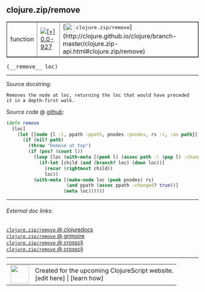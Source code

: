 ## clojure.zip/remove



 <table border="1">
<tr>
<td>function</td>
<td><a href="https://github.com/cljsinfo/cljs-api-docs/tree/0.0-927"><img valign="middle" alt="[+] 0.0-927" title="Added in 0.0-927" src="https://img.shields.io/badge/+-0.0--927-lightgrey.svg"></a> </td>
<td>
[<img height="24px" valign="middle" src="http://i.imgur.com/1GjPKvB.png"> <samp>clojure.zip/remove</samp>](http://clojure.github.io/clojure/branch-master/clojure.zip-api.html#clojure.zip/remove)
</td>
</tr>
</table>


 <samp>
(__remove__ loc)<br>
</samp>

---





Source docstring:

```
Removes the node at loc, returning the loc that would have preceded
it in a depth-first walk.
```


Source code @ [github](https://github.com/clojure/clojurescript/blob/r3169/src/cljs/clojure/zip.cljs#L237-L251):

```clj
(defn remove
  [loc]
    (let [[node {l :l, ppath :ppath, pnodes :pnodes, rs :r, :as path}] loc]
      (if (nil? path)
        (throw "Remove at top")
        (if (pos? (count l))
          (loop [loc (with-meta [(peek l) (assoc path :l (pop l) :changed? true)] (meta loc))]
            (if-let [child (and (branch? loc) (down loc))]
              (recur (rightmost child))
              loc))
          (with-meta [(make-node loc (peek pnodes) rs) 
                      (and ppath (assoc ppath :changed? true))]
                     (meta loc))))))
```

<!--
Repo - tag - source tree - lines:

 <pre>
clojurescript @ r3169
└── src
    └── cljs
        └── clojure
            └── <ins>[zip.cljs:237-251](https://github.com/clojure/clojurescript/blob/r3169/src/cljs/clojure/zip.cljs#L237-L251)</ins>
</pre>

-->

---



###### External doc links:

[`clojure.zip/remove` @ clojuredocs](http://clojuredocs.org/clojure.zip/remove)<br>
[`clojure.zip/remove` @ grimoire](http://conj.io/store/v1/org.clojure/clojure/1.7.0-beta3/clj/clojure.zip/remove/)<br>
[`clojure.zip/remove` @ crossclj](http://crossclj.info/fun/clojure.zip/remove.html)<br>
[`clojure.zip/remove` @ crossclj](http://crossclj.info/fun/clojure.zip.cljs/remove.html)<br>

---

 <table>
<tr><td>
<img valign="middle" align="right" width="48px" src="http://i.imgur.com/Hi20huC.png">
</td><td>
Created for the upcoming ClojureScript website.<br>
[edit here] | [learn how]
</td></tr></table>

[edit here]:https://github.com/cljsinfo/cljs-api-docs/blob/master/cljsdoc/clojure.zip/remove.cljsdoc
[learn how]:https://github.com/cljsinfo/cljs-api-docs/wiki/cljsdoc-files

<!--

This information was too distracting to show to readers, but I'll leave it
commented here since it is helpful to:

- pretty-print the data used to generate this document
- and show how to retrieve that data



The API data for this symbol:

```clj
{:ns "clojure.zip",
 :name "remove",
 :signature ["[loc]"],
 :history [["+" "0.0-927"]],
 :type "function",
 :full-name-encode "clojure.zip/remove",
 :source {:code "(defn remove\n  [loc]\n    (let [[node {l :l, ppath :ppath, pnodes :pnodes, rs :r, :as path}] loc]\n      (if (nil? path)\n        (throw \"Remove at top\")\n        (if (pos? (count l))\n          (loop [loc (with-meta [(peek l) (assoc path :l (pop l) :changed? true)] (meta loc))]\n            (if-let [child (and (branch? loc) (down loc))]\n              (recur (rightmost child))\n              loc))\n          (with-meta [(make-node loc (peek pnodes) rs) \n                      (and ppath (assoc ppath :changed? true))]\n                     (meta loc))))))",
          :title "Source code",
          :repo "clojurescript",
          :tag "r3169",
          :filename "src/cljs/clojure/zip.cljs",
          :lines [237 251]},
 :full-name "clojure.zip/remove",
 :clj-symbol "clojure.zip/remove",
 :docstring "Removes the node at loc, returning the loc that would have preceded\nit in a depth-first walk."}

```

Retrieve the API data for this symbol:

```clj
;; from Clojure REPL
(require '[clojure.edn :as edn])
(-> (slurp "https://raw.githubusercontent.com/cljsinfo/cljs-api-docs/catalog/cljs-api.edn")
    (edn/read-string)
    (get-in [:symbols "clojure.zip/remove"]))
```

-->
